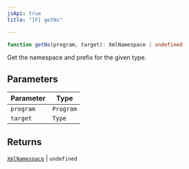 ```yaml
---
jsApi: true
title: "[F] getNs"

---
```

```ts
function getNs(program, target): XmlNamespace | undefined
```

Get the namespace and prefix for the given type.

## Parameters

| Parameter | Type |
| ------ | ------ |
| `program` | `Program` |
| `target` | `Type` |

## Returns

[`XmlNamespace`](../interfaces/XmlNamespace.md) \| `undefined`
